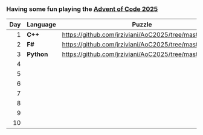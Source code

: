 ### Having some fun playing the [Advent of Code 2025](https://adventofcode.com/)

| Day | Language | Puzzle |
| ---:|----------|  :---: |
|  1  | **C++**  | https://github.com/jrziviani/AoC2025/tree/master/day_1 |
|  2  | **F#**   | https://github.com/jrziviani/AoC2025/tree/master/day_2 |
|  3  | **Python** | https://github.com/jrziviani/AoC2025/tree/master/day_3 |
|  4  | | |
|  5  | | |
|  6  | | | 
|  7  | | |
|  8  | | |
|  9  | | |
| 10  | | |
